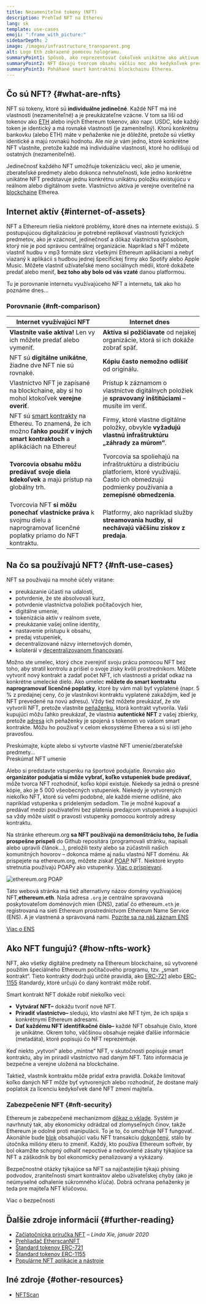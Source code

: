```yaml
---
title: Nezameniteľné tokeny (NFT)
description: Prehľad NFT na Ethereu
lang: sk
template: use-cases
emoji: ":frame_with_picture:"
sidebarDepth: 2
image: /images/infrastructure_transparent.png
alt: Logo Eth zobrazené pomocou hologramu.
summaryPoint1: Spôsob, ako reprezentovať čokoľvek unikátne ako aktívum založené na Ethereu.
summaryPoint2: NFT dávajú tvorcom obsahu väčšiu moc ako kedykoľvek predtým.
summaryPoint3: Poháňané smart kontraktmi blockchainu Etherea.
---
```


## Čo sú NFT? {#what-are-nfts}

NFT sú tokeny, ktoré sú **individuálne jedinečné**. Každé NFT má iné vlastnosti (nezameniteľné) a je preukázateľne vzácne. V tom sa líši od tokenov ako [ETH](/glossary/#ether) alebo iných Ethereum tokenov, ako napr. USDC, kde každý token je identický a má rovnaké vlastnosti (je zameniteľný). Ktorú konkrétnu bankovku (alebo ETH) máte v peňaženke nie je dôležité, pretože sú všetky identické a majú rovnakú hodnotu. Ale _nie je_ vám jedno, ktoré konkrétne NFT vlastníte, pretože každé má individuálne vlastnosti, ktoré ho odlišujú od ostatných (nezameniteľné).

Jedinečnosť každého NFT umožňuje tokenizáciu vecí, ako je umenie, zberateľské predmety alebo dokonca nehnuteľnosti, kde jedno konkrétne unikátne NFT predstavuje jednu konkrétnu unikátnu položku existujúcu v reálnom alebo digitálnom svete. Vlastníctvo aktíva je verejne overiteľné na [blockchaine](/glossary/#blockchain) Etherea.

<YouTube id="Xdkkux6OxfM" />

## Internet aktív {#internet-of-assets}

NFT a Ethereum riešia niektoré problémy, ktoré dnes na internete existujú. S postupujúcou digitalizáciou je potrebné replikovať vlastnosti fyzických predmetov, ako je vzácnosť, jedinečnosť a dôkaz vlastníctva spôsobom, ktorý nie je pod správou centrálnej organizácie. Napríklad s NFT môžete vlastniť hudbu v mp3 formáte skrz všetkými Ethereum aplikáciami a nebyť viazaný k aplikácii s hudbou jednej špecifickej firmy ako Spotify alebo Apple Music. Môžete vlastniť užívateľské meno sociálnych médií, ktoré dokážete predať alebo meniť, **bez toho aby bolo od vás vzaté** danou platformou.

Tu je porovnanie internetu využívajúceho NFT a internetu, tak ako ho poznáme dnes…

### Porovnanie {#nft-comparison}

| Internet využívajúci NFT                                                                                                                                      | Internet dnes                                                                                                                                             |
| ------------------------------------------------------------------------------------------------------------------------------------------------------------- | --------------------------------------------------------------------------------------------------------------------------------------------------------- |
| **Vlastníte vaše aktíva!** Len vy ich môžete predať alebo vymeniť.                                                                                            | **Aktíva si požičiavate** od nejakej organizácie, ktorá si ich dokáže zobrať späť.                                                                        |
| NFT sú **digitálne unikátne**, žiadne dve NFT nie sú rovnaké.                                                                                                 | **Kópiu často nemožno odlíšiť** od originálu.                                                                                                             |
| Vlastníctvo NFT je zapísané na blockchaine, aby si ho mohol ktokoľvek **verejne overiť**.                                                                     | Prístup k záznamom o vlastníctve digitálnych položiek je **spravovaný inštitúciami** – musíte im veriť.                                                   |
| NFT sú [smart kontrakty](/glossary/#smart-contract) na Ethereu. To znamená, že ich možno **ľahko použiť v iných smart kontraktoch** a aplikáciách na Ethereu! | Firmy, ktoré vlastne digitálne položky, obvykle **vyžadujú vlastnú infraštruktúru „záhrady za múrom“**.                                                   |
| **Tvorcovia obsahu môžu predávať svoje diela kdekoľvek** a majú prístup na globálny trh.                                                                      | Tvorcovia sa spoliehajú na infraštruktúru a distribúciu platforiem, ktoré využívajú. Často ich obmedzujú podmienky používania a **zemepisné obmedzenia**. |
| Tvorcovia NFT **si môžu ponechať vlastnícke práva** k svojmu dielu a naprogramovať licenčné poplatky priamo do NFT kontraktu.                                 | Platformy, ako napríklad služby **streamovania hudby, si nechávajú väčšinu ziskov z predaja**.                                                            |

## Na čo sa používajú NFT? {#nft-use-cases}

NFT sa používajú na mnohé účely vrátane:

- preukázanie účasti na udalosti,
- potvrdenie, že ste absolvovali kurz,
- potvrdenie vlastníctva položiek počítačových hier,
- digitálne umenie,
- tokenizácia aktív v reálnom svete,
- preukázanie vašej online identity,
- nastavenie prístupu k obsahu,
- predaj vstupeniek,
- decentralizované názvy internetových domén,
- kolaterál v [decentralizovanom financovaní](/glossary/#defi).

Možno ste umelec, ktorý chce zverejniť svoju prácu pomocou NFT bez toho, aby stratil kontrolu a prišiel o svoje zisky kvôli prostredníkom. Môžete vytvoriť nový kontrakt a zadať počet NFT, ich vlastnosti a pridať odkaz na konkrétne umelecké dielo. Ako umelec **môžete do smart kontraktu naprogramovať licenčné poplatky**, ktoré by vám mali byť vyplatené (napr. 5 % z predajnej ceny, čo je vlastníkovi kontraktu vyplatené zakaždým, keď je NFT prevedené na novú adresu). Vždy tiež môžete preukázať, že ste vytvorili NFT, pretože vlastníte [peňaženku](/glossary/#wallet), ktorá kontrakt vytvorila. Vaši kupujúci môžu ľahko preukázať, že vlastnia **autentické NFT** z vašej zbierky, pretože [adresa](/glossary/#address) ich peňaženky je spojená s tokenom vo vašom smart kontrakte. Môžu ho používať v celom ekosystéme Etherea a sú si istí jeho pravosťou.

<Alert variant="update" className="mt-8">
<AlertEmoji text=":eyes:"/>
<AlertContent className="justify-between flex-row items-center">
  <div>Preskúmajte, kúpte alebo si vytvorte vlastné NFT umenie/zberateľské predmety…</div>
  <ButtonLink href="/dapps/?category=collectibles#explore">
    Preskúmať NFT umenie
  </ButtonLink>
</AlertContent>
</Alert>

Alebo si predstavte vstupenku na športové podujatie. Rovnako ako **organizátor podujatia si môže vybrať, koľko vstupeniek bude predávať**, môže tvorca NFT rozhodnúť, koľko kópií existuje. Niekedy sa jedná o presné kópie, ako je 5 000 všeobecných vstupeniek. Niekedy je vytvorených niekoľko NFT, ktoré sú veľmi podobné, ale každé mierne odlišné, ako napríklad vstupenka s prideleným sedadlom. Tie je možné kupovať a predávať medzi používateľmi bez platenia predajcom vstupeniek a kupujúci sa vždy môže uistiť o pravosti vstupenky pomocou kontroly adresy kontraktu.

Na stránke ethereum.org **sa NFT používajú na demonštráciu toho, že ľudia prospešne prispeli** do Github repositára (programovali stránku, napísali alebo upravili článok…), preložili texty alebo sa zúčastnili našich komunitných hovorov – dokonca máme aj našu vlastnú NFT doménu. Ak prispejete na ethereum.org, môžete získať [POAP](/glossary/#poap) NFT. Niektoré krypto stretnutia používajú POAPy ako vstupenky. [Viac o prispievaní](/contributing/#poap).

![ethereum.org POAP](./poap.png)

Táto webová stránka má tiež alternatívny názov domény využívajúcej NFT,**ethereum.eth**. Naša adresa `.org` je centrálne spravovaná poskytovateľom doménových mien (DNS), zatiaľ čo ethereum`.eth` je registrovaná na sieti Ethereum prostredníctvom Ethereum Name Service (ENS). A je vlastnená a spravovaná nami. [Pozrite sa na náš záznam ENS](https://app.ens.domains/name/ethereum.eth)

[Viac o ENS](https://app.ens.domains)

<Divider />

## Ako NFT fungujú? {#how-nfts-work}

NFT, ako všetky digitálne predmety na Ethereum blockchaine, sú vytvorené použitím špeciálneho Ethereum počítačového programu, tzv. „smart kontrakt“. Tieto kontrakty dodržujú určité pravidlá, ako [ERC-721](/glossary/#erc-721) alebo [ERC-1155](/glossary/#erc-1155) štandardy, ktoré určujú čo daný kontrakt môže robiť.

Smart kontrakt NFT dokáže robiť niekoľko vecí:

- **Vytvárať NFT–** dokážu tvoriť nové NFT.
- **Priradiť vlastníctvo–** sledujú, kto vlastní aké NFT tým, že ich spája s konkrétnymi Ethereum adresami.
- **Dať každému NFT identifikačné číslo–** každé NFT obsahuje číslo, ktoré je unikátne. Okrem toho, väčšinou obsahuje nejaké ďalšie informácie (metadáta), ktoré popisujú čo NFT reprezentuje.

Keď niekto „vytvorí“ alebo „mintne“ NFT, v skutočnosti popisuje smart kontraktu, aby im priradil vlastníctvo nad daným NFT. Táto informácia je bezpečne a verejne uložená na blockchaine.

Taktiež, vlastník kontraktu môže pridať extra pravidlá. Dokáže limitovať koľko daných NFT môže byť vytvorených alebo rozhodnúť, že dostane malý poplatok za licenciu kedykoľvek dané NFT zmení majiteľa.

### Zabezpečenie NFT {#nft-security}

Ethereum je zabezpečené mechanizmom [dôkaz o vklade](/glossary/#pos). Systém je navrhnutý tak, aby ekonomicky odrádzal od zlomyseľných činov, takže Ethereum je odolné proti manipulácii. To je to, čo umožňuje NFT fungovať. Akonáhle bude [blok](/glossary/#block) obsahujúci vašu NFT transakciu [dokončený](/glossary/#finality), stálo by útočníka milióny éteru to zmeniť. Každý, kto používa Ethereum softvér, by bol okamžite schopný odhaliť nepoctivé a nedovolené zásahy týkajúce sa NFT a záškodník by bol ekonomicky penalizovaný a vykázaný.

Bezpečnostné otázky týkajúce sa NFT sa najčastejšie týkajú phising podvodov, zraniteľnosti smart kontraktov alebo užívateľskej chyby (ako je neúmyselné odhalenie súkromného kľúča). Dobrá ochrana peňaženky je teda pre majiteľa NFT kľúčovou.

<ButtonLink href="/security/">
  Viac o bezpečnosti
</ButtonLink>

## Ďalšie zdroje informácií {#further-reading}

- [Začiatočnícka príručka NFT](https://linda.mirror.xyz/df649d61efb92c910464a4e74ae213c4cab150b9cbcc4b7fb6090fc77881a95d) – _Linda Xie, január 2020_
- [Prehliadač EtherscanNFT](https://etherscan.io/nft-top-contracts)
- [Štandard tokenov ERC-721](/developers/docs/standards/tokens/erc-721/)
- [Štandard tokenov ERC-1155](/developers/docs/standards/tokens/erc-1155/)
- [Populárne NFT aplikácie a nástroje](https://www.ethereum-ecosystem.com/blockchains/ethereum/nfts)

## Iné zdroje {#other-resources}

- [NFTScan](https://nftscan.com/)

<Divider />

<QuizWidget quizKey="nfts" />
